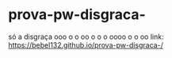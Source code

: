 # prova-pw-disgraca-
só a disgraça
ooo o o oo o o o oooo o o oo
link: https://bebel132.github.io/prova-pw-disgraca-/
